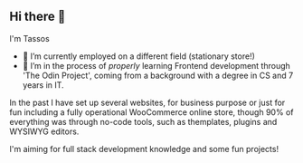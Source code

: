 ## Hi there 👋
I'm Tassos

- 🔭 I’m currently employed on a different field (stationary store!)
- 🌱 I’m in the process of *properly* learning Frontend development
        through 'The Odin Project', coming from a background
        with a degree in CS and 7 years in IT.

In the past I have set up several websites, for business purpose or just for fun
including a fully operational WooCommerce online store, though 90% of everything
was through no-code tools, such as themplates, plugins and WYSIWYG editors.

I'm aiming for full stack development knowledge and some fun projects!

<!--
- 👯 I’m looking to collaborate on ...
- 🤔 I’m looking for help with ...
- 💬 Ask me about ...
- 📫 How to reach me: ...
- 😄 Pronouns: ...
- ⚡ Fun fact: ...
-->
